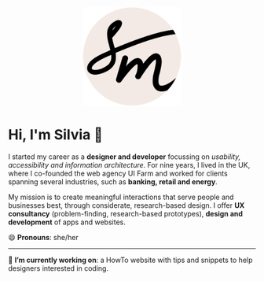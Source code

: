 <div align="center">
  <img src="assets/smd-logo-new.png" alt="Silvia Maggi Design" width="200" height="200">
</div>

# Hi, I'm Silvia 👋

I started my career as a **designer and developer** focussing on *usability, accessibility and information architecture*. For nine years, I lived in the UK, where I co-founded the web agency UI Farm and worked for clients spanning several industries, such as **banking, retail and energy**.

My mission is to create meaningful interactions that serve people and businesses best, through considerate, research-based design. I offer **UX consultancy** (problem-finding, research-based prototypes), **design and development** of apps and websites.

😄 **Pronouns**: she/her

---

🔭 **I’m currently working on**: a HowTo website with tips and snippets to help designers interested in coding.
